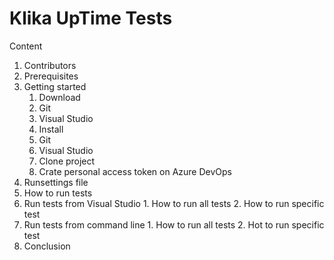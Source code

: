 # Klika UpTime Tests

Content
1.  Contributors
2.  Prerequisites
3.  Getting started
    1.  Download
       1.  Git
       2.  Visual Studio
    2.  Install
       1.  Git
       2.  Visual Studio
    3.   Clone project
    4.   Crate personal access token on Azure DevOps
4.   Runsettings file
5.   How to run tests
   1.   Run tests from Visual Studio
      1.   How to run all tests
      2.   How to run specific test
   2.   Run tests from command line
      1.   How to run all tests
      2.   Hot to run specific test
6.   Conclusion
   
    
      

